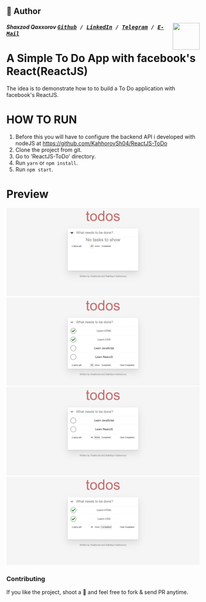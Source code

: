 ## 📝 Author
<img src="https://drive.google.com/file/d/1I72YJXg2R0YCF8MKXRVx9tJgoBA6oFNU/view?usp=sharing" align="right" height="70" width="70">

##### Shaxzod Qaxxorov <kbd>[Github](https://github.com/KahhorovSh04) / [LinkedIn](https://www.linkedin.com/in/shakhzad-kakhkhorov)  / [Telegram](https://t.me/shaxzod_qaxxorov) /  [E-Mail](mailto:shaxzodqaxxorov004@gmail.com)</kbd>

A Simple To Do App with facebook's React(ReactJS)
==================================

The idea is to demonstrate how to to build a To Do application with facebook's ReactJS.

HOW TO RUN
========
1. Before this you will have to configure the backend API i developed with nodeJS at https://github.com/KahhorovSh04/ReactJS-ToDo
2. Clone the project from git.
3. Go to 'ReactJS-ToDo' directory.
4. Run `yarn` or `npm install`.
5. Run `npm start`.

Preview
========
![Screenshot1](/screenshots/2021-04-10_165709.png)
![Screenshot2](/screenshots/2021-04-10_165623.png)
![Screenshot3](/screenshots/2021-04-10_165635.png)
![Screenshot4](/screenshots/2021-04-10_165644.png)

### Contributing
If you like the project, shoot a :star2: and feel free to fork & send PR anytime.
